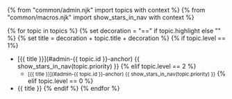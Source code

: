 {% from "common/admin.njk" import topics with context %}
{% from "common/macros.njk" import  show_stars_in_nav with context %}

<navigation>

{% for topic in topics %} 
{% set decoration = "==" if topic.highlight else "" %} 
{% set title = decoration + topic.title + decoration %} 
{% if topic.level == 1%} 
* [{{ title }}](#admin-{{ topic.id }}-anchor) {{ show_stars_in_nav(topic.priority) }}
{% elif topic.level == 2 %}
  * <small>[{{ title }}](#admin-{{ topic.id }}-anchor) {{ show_stars_in_nav(topic.priority) }}</small>
{% elif topic.level == 0 %}
* {{ title }}
{% endif %}
{% endfor %}

</navigation>